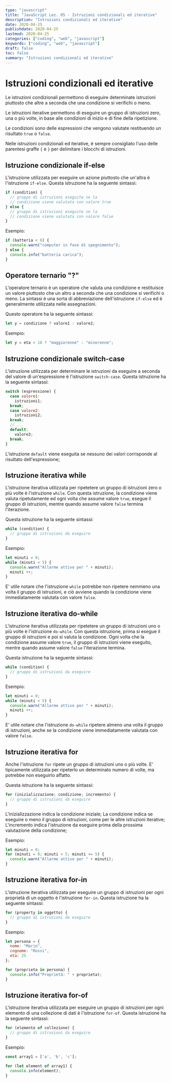 ```yaml
---
type: "javascript"
title: "JavaScript Lez. 05 - Istruzioni condizionali ed iterative"
description: "Istruzioni condizionali ed iterative"
date: 2020-04-25
publishdate: 2020-04-25
lastmod: 2020-04-25
categories: ["coding", "web", "javascript"]
keywords: ["coding", "web", "javascript"]
draft: false
toc: false
summary: "Istruzioni condizionali ed iterative"
---
```


# Istruzioni condizionali ed iterative

Le istruzioni condizionali permettono di eseguire determinate istruzioni piuttosto che altre a seconda che una condizione si verifichi o meno.

Le istruzioni iterative permettono di eseguire un gruppo di istruzioni zero, una o più volte, in base alle condizioni di inizio e di fine della ripetizione.

Le condizioni sono delle espressioni che vengono valutate restituendo un risultato ``true`` o ``false``.

Nelle istruzioni condizionali ed iterative, è sempre consigliato l'uso delle parentesi graffe ``{`` e ``}`` per delimitare i blocchi di istruzioni.

## Istruzione condizionale if-else

L'istruzione utilizzata per eseguire un azione piuttosto che un'altra è l'istruzione ``if-else``. Questa istruzione ha la seguente sintassi:

```javascript
if (condition) {
  // gruppo di istruzioni eseguite se la
  // condizione viene valutata con valore true
} else {
  // gruppo di istruzioni eseguite se la
  // condizione viene valutata con valore false
}
```

Esempio:

```javascript
if (batteria < 6) {
  console.warn("computer in fase di spegnimento");
} else {
  console.info("batteria carica");
}
```

## Operatore ternario "?"

L'operatore ternario è un operatore che valuta una condizione e restituisce un valore piuttosto che un altro a seconda che una condizione si verifichi o meno. La sintassi è una sorta di abbreviazione dell'istruzione ``if-else`` ed è generalmente utilizzata nelle assegnazioni.

Questo operatore ha la seguente sintassi:

```javascript
let y = condizione ? valore1 : valore2;
```

Esempio:

```javascript
let y = eta > 18 ? "maggiorenne" : "minorenne";
```

## Istruzione condizionale switch-case

L'istruzione utilizzata per determinare le istruzioni da eseguire a seconda del valore di un'espressione è l'istruzione ``switch-case``. Questa istruzione ha la seguente sintassi:

```javascript
switch (espressione) {
  case valore1:
    istruzioni1;
  break;
  case valore2:
    istruzioni2;
  break;
  // ...
  default:
    valore3;
  break;
}
```

L'istruzione ``default`` viene eseguita se nessuno dei valori corrisponde al risultato dell'espressione;

## Istruzione iterativa while

L'istruzione iterativa utilizzata per ripetetere un gruppo di istruzioni zero o più volte è l'istruzione ``while``. Con questa istruzione, la condizione viene valuta ripetutamente ed ogni volta che assume valore ``true``, esegue il gruppo di istruzioni, mentre quando assume valore ``false`` termina l'iterazione.

Questa istruzione ha la seguente sintassi:

```javascript
while (condition) {
  // gruppo di istruzioni da eseguire
}
```

Esempio:

```javascript
let minuti = 0;
while (minuti < 5) {
  console.warn("Allarme attivo per " + minuti);
  minuti ++;
}
```

E' utile notare che l'istruzione ``while`` potrebbe non ripetere nemmeno una volta il gruppo di istruzioni, e ciò avviene quando la condizione viene immediatamente valutata con valore ``false``.

## Istruzione iterativa do-while

L'istruzione iterativa utilizzata per ripetetere un gruppo di istruzioni uno o più volte è l'istruzione ``do-while``. Con questa istruzione, prima si esegue il gruppo di istruzioni e poi si valuta la condizione. Ogni volta che la condizione assume valore ``true``, il gruppo di istruzioni viene eseguito, mentre quando assume valore ``false`` l'iterazione termina.

Questa istruzione ha la seguente sintassi:

```javascript
while (condition) {
  // gruppo di istruzioni da eseguire
}
```

Esempio:

```javascript
let minuti = 0;
while (minuti < 5) {
  console.warn("Allarme attivo per " + minuti);
  minuti ++;
}
```

E' utile notare che l'istruzione ``do-while`` ripetere almeno una volta il gruppo di istruzioni, anche se la condizione viene immediatamente valutata con valore ``false``.

## Istruzione iterativa for

Anche l'istruzione ``for`` ripete un gruppo di istruzioni uno o più volte. E' tipicamente utilizzata per ripeterlo un determinato numero di volte, ma potrebbe non eseguirlo affatto.

Questa istruzione ha la seguente sintassi:

```javascript
for (inizializzazione; condizione; incremento) {
  // gruppo di istruzioni da eseguire
}
```

L'inizializzazione indica la condizione iniziale;
La condizione indica se eseguire o meno il gruppo di istruzioni, come per le altre istruzioni iterative;
L'incremento indica l'istruzione da eseguire prima della prossima valutazione della condizione;

Esempio:

```javascript
let minuti = 0;
for (minuti = 0; minuti < 5; minuti += 5) {
  console.warn("Allarme attivo per " + minuti);
}
```

## Istruzione iterativa for-in

L'istruzione iterativa utilizzata per eseguire un gruppo di istruzioni per ogni proprietà di un oggetto è l'istruzione ``for-in``. Questa istruzione ha la seguente sintassi:

```javascript
for (property in oggetto) {
  // gruppo di istruzioni da eseguire
}
```

Esempio:

```javascript
let persona = {
  nome: "Mario",
  cognome: "Rossi",
  eta: 25
};

for (proprieta in persona) {
  console.info("Proprietà: " + proprieta);
}
```

## Istruzione iterativa for-of

L'istruzione iterativa utilizzata per eseguire un gruppo di istruzioni per ogni elemento di una collezione di dati è l'istruzione ``for-of``. Questa istruzione ha la seguente sintassi:

```javascript
for (elemento of collezione) {
  // gruppo di istruzioni da eseguire
}
```

Esempio:

```javascript
const array1 = ['a', 'b', 'c'];

for (let element of array1) {
  console.info(element);
}
```
